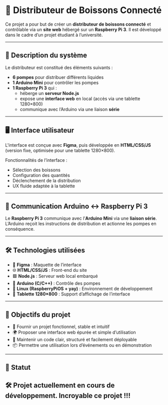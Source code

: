 # 🥤 Distributeur de Boissons Connecté

Ce projet a pour but de créer un **distributeur de boissons connecté** et contrôlable via un **site web** hébergé sur un **Raspberry Pi 3**. Il est développé dans le cadre d’un projet étudiant à l’université.

---

## 🔧 Description du système

Le distributeur est constitué des éléments suivants :

- **6 pompes** pour distribuer différents liquides
- **1 Arduino Mini** pour contrôler les pompes
- **1 Raspberry Pi 3** qui :
  - héberge un **serveur Node.js**
  - expose une **interface web** en local (accès via une tablette 1280×800)
  - communique avec l’Arduino via une liaison **série**

---

## 🖥️ Interface utilisateur

L'interface est conçue avec **Figma**, puis développée en **HTML/CSS/JS** (version fixe, optimisée pour une tablette 1280×800).

Fonctionnalités de l’interface :

- Sélection des boissons
- Configuration des quantités
- Déclenchement de la distribution
- UX fluide adaptée à la tablette

---

## 🔌 Communication Arduino <-> Raspberry Pi 3

Le **Raspberry Pi 3** communique avec l’**Arduino Mini** via une **liaison série**.  
L’Arduino reçoit les instructions de distribution et actionne les pompes en conséquence.

---

## 🛠️ Technologies utilisées

- 🧠 **Figma** : Maquette de l’interface
- 🌐 **HTML/CSS/JS** : Front-end du site
- 🟩 **Node.js** : Serveur web local embarqué
- 🔌 **Arduino (C/C++)** : Contrôle des pompes
- 🐧 **Linux (RaspberryPiOS + yay)** : Environnement de développement
- 📱 **Tablette 1280×800** : Support d’affichage de l’interface

---

## 📌 Objectifs du projet

- 🎯 Fournir un projet fonctionnel, stable et intuitif
- 🌍 Proposer une interface web épurée et simple d’utilisation
- 🔧 Maintenir un code clair, structuré et facilement déployable
- 📦 Permettre une utilisation lors d’événements ou en démonstration

---

## 📅 Statut

🛠️ Projet actuellement **en cours de développement**.
Incroyable ce projet !!!
---
